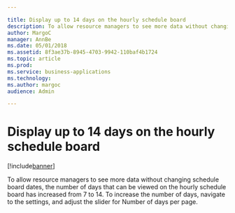 ```yaml
---

title: Display up to 14 days on the hourly schedule board
description: To allow resource managers to see more data without changing schedule board dates, the number of days that can be viewed on the hourly schedule board has increased from 7 to 14.
author: MargoC
manager: AnnBe
ms.date: 05/01/2018
ms.assetid: 8f3ae37b-8945-4703-9942-110baf4b1724
ms.topic: article
ms.prod: 
ms.service: business-applications
ms.technology: 
ms.author: margoc
audience: Admin

---
```

#  Display up to 14 days on the hourly schedule board


[!include[banner](../../../../includes/banner.md)]

To allow resource managers to see more data without changing schedule board
dates, the number of days that can be viewed on the hourly schedule board has
increased from 7 to 14. To increase the number of days, navigate to the
settings, and adjust the slider for Number of days per page.
